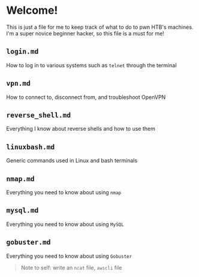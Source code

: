 # Welcome!
This is just a file for me to keep track of what to do to pwn HTB's machines. I'm a super novice beginner hacker, so this file is a must for me!

## ```login.md```
How to log in to various systems such as ```telnet``` through the terminal

## ```vpn.md```
How to connect to, disconnect from, and troubleshoot OpenVPN

## ```reverse_shell.md```
Everything I know about reverse shells and how to use them

## ```linuxbash.md```
Generic commands used in Linux and bash terminals

## ```nmap.md```
Everything you need to know about using ```nmap```

## ```mysql.md```
Everything you need to know about using ```MySQL```

## ```gobuster.md```
Everything you need to know about using ```Gobuster```

> Note to self: write an ```ncat``` file, ```awscli``` file
